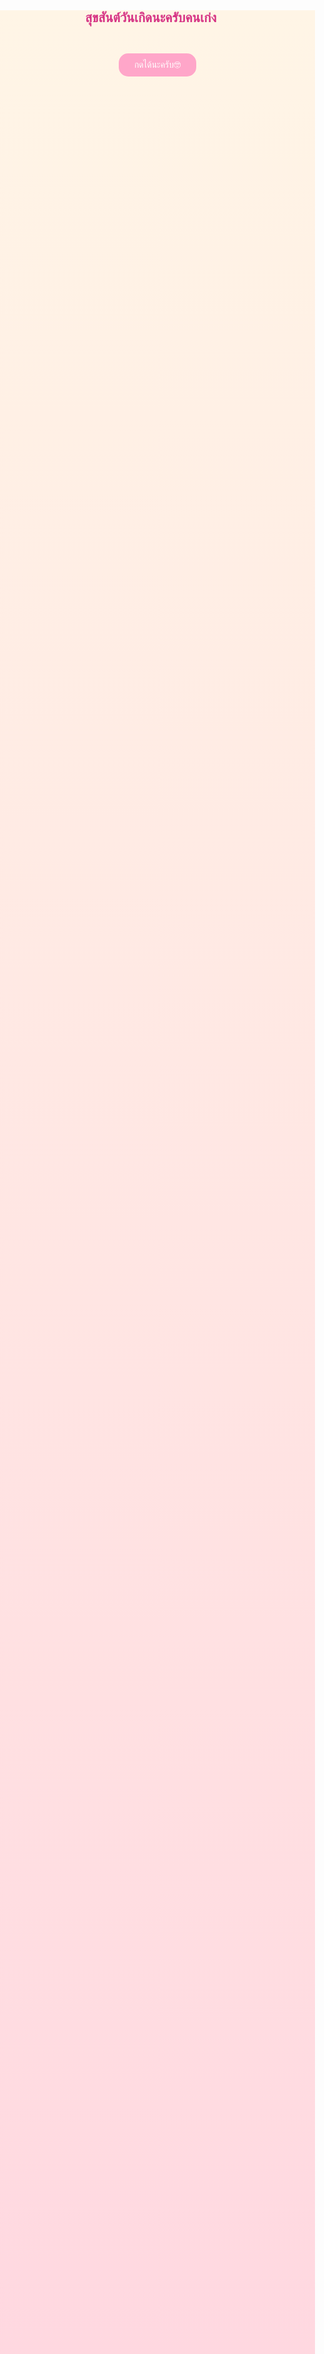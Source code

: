 
<head>
  <style>
    body {
      margin: 0;
      padding: 0;
      background: linear-gradient(#fff5e6, #ffd6e0);
      font-family: 'Sriracha', cursive;
      text-align: center;
      color: #b03e65;
      overflow-x: hidden;
      min-height: 100vh;
    }
    h1 {
      font-size: 1.5em;
      margin-top: 250px;
      color: #d63384;
    }
    p {
      font-size: 0.8em;
      padding: 0 20px;
      line-height: 1.8;
    }
    .sticker {
      margin: 20px auto;
      width: 300px;
      border-radius: 20px;
      box-shadow: 0 4px 12px rgba(0,0,0,0.1);
    }
    button {
      margin-top: 30px;
      padding: 10px 25px;
      font-size: 1em;
      background: #ffa6c9;
      border: none;
      border-radius: 15px;
      color: white;
      cursor: pointer;
      transition: 0.3s;
    }
    button:hover {
      background: #ff7fbf;
    }
    #secret {
      display: none;
      margin-top: 20px;
      font-size: 1.4em;
      color: #6f42c1;
    }

    /* floating hearts */
    .heart {
      position: absolute;
      width: 20px;
      height: 20px;
      background: red;
      transform: rotate(45deg);
      animation: float 5s infinite;
      opacity: 0.8;
    }
    .heart::before,
    .heart::after {
      content: "";
      position: absolute;
      width: 20px;
      height: 20px;
      background: red;
      border-radius: 50%;
    }
    .heart::before {
      top: -10px;
      left: 0;
    }
    .heart::after {
      top: 0;
      left: -10px;
    }
    @keyframes float {
      0% { transform: translateY(0) rotate(45deg); opacity: 1; }
      100% { transform: translateY(-800px) rotate(45deg); opacity: 0; }
    }
  </style>
</head>
<body>

  <h1>สุขสันต์วันเกิดนะครับคนเก่ง 🎉</h1>
  

  <button onclick="document.getElementById('secret').style.display='block'">
    กดได้นะครับ🤓
  </button>
  <div id="secret">
  <p>
   วันเกิดพี่ปีนี้ ขอให้มีความสุขมากๆ<br>
   พบเจอแต่สิ่งดีๆ สมหวังกับทุกสิ่ง ที่พี่ปรารถนา<br>
   ไม่มีเรื่องอะไรที่ทำให้ต้องทุกข์ใจ<br>
   มีแต่ความสุข ความสดใสในทุกๆ วันนะครับ 💖
  </p>
  <img class="sticker" src="put-your-image-link-here.png" alt="หารูปก่อนใจเย็น">

  </div>

 
  <script>
    for (let i = 0; i < 25; i++) {
      let heart = document.createElement("div");
      heart.className = "heart";
      heart.style.left = Math.random() * 100 + "vw";
      heart.style.animationDuration = 3 + Math.random() * 2 + "s";
      document.body.appendChild(heart);
    }
  </script>

</body>
